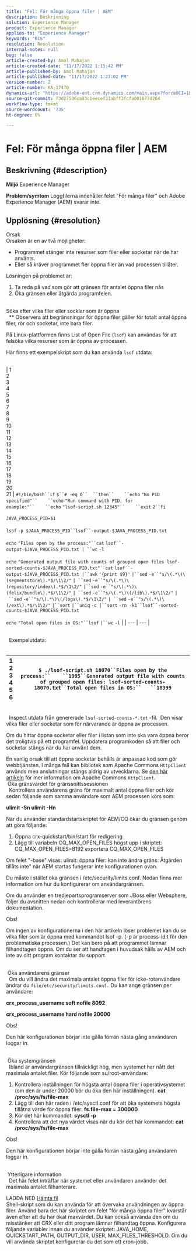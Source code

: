 ```yaml
---
title: "Fel: För många öppna filer | AEM"
description: Beskrivning
solution: Experience Manager
product: Experience Manager
applies-to: "Experience Manager"
keywords: "KCS"
resolution: Resolution
internal-notes: null
bug: false
article-created-by: Amol Mahajan
article-created-date: "11/17/2022 1:15:42 PM"
article-published-by: Amol Mahajan
article-published-date: "11/17/2022 1:27:02 PM"
version-number: 2
article-number: KA-17470
dynamics-url: "https://adobe-ent.crm.dynamics.com/main.aspx?forceUCI=1&pagetype=entityrecord&etn=knowledgearticle&id=59202eea-7966-ed11-9562-6045bd0061cb"
source-git-commit: f3d27506ca83cbeecef31abff3fcfa001677d264
workflow-type: tm+mt
source-wordcount: '735'
ht-degree: 0%

---
```


# Fel: För många öppna filer | AEM

## Beskrivning {#description}

<b>Miljö</b>
Experience Manager


<b>Problem/symtom</b>
Loggfilerna innehåller felet &quot;För många filer&quot; och Adobe Experience Manager (AEM) svarar inte.




## Upplösning {#resolution}

Orsak<br>
Orsaken är en av två möjligheter:

- Programmet stänger inte resurser som filer eller socketar när de har använts.
- Eller så kräver programmet fler öppna filer än vad processen tillåter.


Lösningen på problemet är:

1. Ta reda på vad som gör att gränsen för antalet öppna filer nås
2. Öka gränsen eller åtgärda programfelen.

<br>Söka efter vilka filer eller socklar som är öppna<br> 
\*\* Observera att begränsningar för öppna filer gäller för totalt antal öppna filer, rör och socketar, inte bara filer.

På Linux-plattformen finns List of Open File (`lsof`) kan användas för att felsöka vilka resurser som är öppna av processen.

Här finns ett exempelskript som du kan använda `lsof` utdata:
<br> <br>

| 1<br>2<br>3<br>4<br>5<br>6<br>7<br>8<br>9<br>10<br>11<br>12<br>13<br>14<br>15<br>16<br>17<br>18<br>19<br>20<br>21 | `#!/bin/bash``if` `$``# -eq 0``  ``then``    ``echo` `"No PID specified"``    ``echo` `"Run command with PID, for example:"``    ``echo` `"lsof-script.sh 12345"``    ``exit` `2``fi`<br> <br>`JAVA_PROCESS_PID=$1`<br> <br>`lsof` `-p $JAVA_PROCESS_PID``lsof``-output-$JAVA_PROCESS_PID.txt`<br> <br>`echo` `"Files open by the process:"``cat` `lsof``-output-$JAVA_PROCESS_PID.txt | ``wc` `-l`<br> <br>`echo` `"Generated output file with counts of grouped open files lsof-sorted-counts-$JAVA_PROCESS_PID.txt"``cat` `lsof``-output-$JAVA_PROCESS_PID.txt |``awk` `'{print $9}'` `|``sed` `-e``"s/\(.*\)\(segmentstore\).*$/\1\2/"` `| ``sed` `-e``"s/\(.*\)\(repository/index\).*$/\1\2/"` `|``sed` `-e``"s/\(.*\)\(felix/bundle\).*$/\1\2/"` `| ``sed` `-e``"s/\(.*\)\(/lib\).*$/\1\2/"` `| ``sed` `-e``"s/\(.*\)\(/logs\).*$/\1\2/"` `| ``sed` `-e``"s/\(.*\)\(/ext\).*$/\1\2/"` `|``sort` `|``uniq` `-c |``sort` `-rn -k1``lsof``-sorted-counts-$JAVA_PROCESS_PID.txt`<br> <br>`echo` `"Total open files in OS:"``lsof` `|``wc` `-l` |
| --- | --- |

<br> 
Exempelutdata:
<br> <br>

| 1<br>2<br>3<br>4<br>5<br>6 | `$ ./lsof-script.sh 18070``Files open by the process:``    ``1995``Generated output file with counts of grouped open files: lsof-sorted-counts-18070.txt``Total open files in OS:``   ``18399` |
| --- | --- |

<br> 
Inspect utdata från genererade `lsof-sorted-counts-*.txt` -fil.  Den visar vilka filer eller socketar som för närvarande är öppna av processen.

Om du hittar öppna socketar eller filer i listan som inte ska vara öppna beror det troligtvis på ett programfel. Uppdatera programkoden så att filer och socketar stängs när du har använt dem.

En vanlig orsak till att öppna socketar behålls är anpassad kod som gör webbtjänsten. I många fall kan bibliotek som Apache Commons `HttpClient` används men anslutningar stängs aldrig av utvecklarna. Se [den här artikeln](https://stackoverflow.com/questions/43454514/proper-usage-of-apache-httpclient-and-when-to-close-it) för mer information om Apache Commons `HttpClient`.
<br> Öka gränsvärdet för gränssnittssessionen<br> 
Kontrollera användarens gräns för maximalt antal öppna filer och kör sedan följande som samma användare som AEM processen körs som:

<b>ulimit -Sn ulimit -Hn</b>

När du använder standardstartskriptet för AEM/CQ ökar du gränsen genom att göra följande:

1. Öppna crx-quickstart/bin/start för redigering
2. Lägg till variabeln CQ_MAX_OPEN_FILES högst upp i skriptet: CQ_MAX_OPEN_FILES=8192 exportera CQ_MAX_OPEN_FILES


Om felet &quot;-base&quot; visas: ulimit: öppna filer: kan inte ändra gräns: Åtgärden tillåts inte&quot; när AEM startas fungerar inte konfigurationen ovan.

Du måste i stället öka gränsen i /etc/security/limits.conf. Nedan finns mer information om hur du konfigurerar om användargränsen.

Om du använder en tredjepartsprogramserver som JBoss eller Websphere, följer du avsnitten nedan och kontrollerar med leverantörens dokumentation.

Obs!

Om ingen av konfigurationerna i den här artikeln löser problemet kan du se vilka filer som är öppna med kommandot lsof -p. (-p är process-id:t för den problematiska processen.) Det kan bero på att programmet lämnar filhandtagen öppna. Om du ser att handtagen i huvudsak hålls av AEM och inte av ditt program kontaktar du support.


<br> Öka användarens gränser<br> 
Om du vill ändra det maximala antalet öppna filer för icke-rotanvändare ändrar du `file/etc/security/limits.conf.` Du kan ange gränsen per användare:

<b>crx_process_username soft nofile 8092</b>

<b>crx_process_username hard nofile 20000</b>

Obs!

Den här konfigurationen börjar inte gälla förrän nästa gång användaren loggar in.


<br> Öka systemgränsen<br> 
Ibland är användargränsen tillräckligt hög, men systemet har nått det maximala antalet filer. Kör följande som su/root-användare:

1. Kontrollera inställningen för högsta antal öppna filer i operativsystemet (om den är under 20000 bör du öka den här inställningen).
   <b>cat /proc/sys/fs/file-max</b>
2. Lägg till den här raden i /etc/sysctl.conf för att öka systemets högsta tillåtna värde för öppna filer:
   <b>fs.file-max = 300000</b>
3. Kör det här kommandot:
   <b>sysctl -p</b>
4. Kontrollera att det nya värdet visas när du kör det här kommandot:
   <b>cat /proc/sys/fs/file-max</b>


Obs!

Den här konfigurationen börjar inte gälla förrän nästa gång användaren loggar in.


<br> Ytterligare information<br> 
Det här felet inträffar när systemet eller användaren använder det maximala antalet filhanterare.

LADDA NED
[Hämta fil](https://helpx.adobe.com/content/dam/help/en/experience-manager/kb/TooManyOpenFiles/jcr:content/main-pars/kb_download/check_open_files.sh "check_open_files.sh") <br>Shell-skript som du kan använda för att övervaka användningen av öppna filer. Använd bara det här skriptet om felet &quot;för många öppna filer&quot; kvarstår även efter att du har ökat maxvärdet. Du kan också använda den om du misstänker att CRX eller ditt program lämnar filhandtag öppna. Konfigurera följande variabler innan du använder skriptet: JAVA_HOME, QUICKSTART_PATH, OUTPUT_DIR, USER, MAX_FILES_THRESHOLD. Om du vill använda skriptet konfigurerar du det som ett cron-jobb.